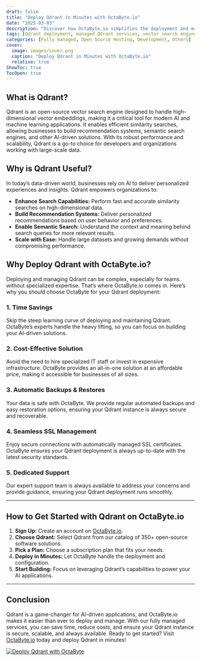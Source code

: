 ```yaml
---
draft: false
title: "Deploy Qdrant in Minutes with OctaByte.io"
date: "2025-03-03"
description: "Discover how OctaByte.io simplifies the deployment and management of Qdrant, a powerful vector search engine. Learn why Qdrant is essential for modern AI applications and how OctaByte's fully managed services save you time, money, and effort."
tags: [Qdrant deployment, managed Qdrant services, vector search engine, OctaByte, AI applications, open-source software management, time-saving solutions, cost-effective IT solutions, automatic backups, SSL management, expert support]
categories: [Fully managed, Open Source Hosting, Development, Others]
cover:
  image: images/cover.png
  caption: "Deploy Qdrant in Minutes with OctaByte.io"
  relative: true
ShowToc: true
TocOpen: true
---
```



## What is Qdrant?

Qdrant is an open-source vector search engine designed to handle high-dimensional vector embeddings, making it a critical tool for modern AI and machine learning applications. It enables efficient similarity searches, allowing businesses to build recommendation systems, semantic search engines, and other AI-driven solutions. With its robust performance and scalability, Qdrant is a go-to choice for developers and organizations working with large-scale data.

## Why is Qdrant Useful?

In today’s data-driven world, businesses rely on AI to deliver personalized experiences and insights. Qdrant empowers organizations to:

- **Enhance Search Capabilities:** Perform fast and accurate similarity searches on high-dimensional data.
- **Build Recommendation Systems:** Deliver personalized recommendations based on user behavior and preferences.
- **Enable Semantic Search:** Understand the context and meaning behind search queries for more relevant results.
- **Scale with Ease:** Handle large datasets and growing demands without compromising performance.

## Why Deploy Qdrant with OctaByte.io?

Deploying and managing Qdrant can be complex, especially for teams without specialized expertise. That’s where OctaByte.io comes in. Here’s why you should choose OctaByte for your Qdrant deployment:

### 1. **Time Savings**
Skip the steep learning curve of deploying and maintaining Qdrant. OctaByte’s experts handle the heavy lifting, so you can focus on building your AI-driven solutions.

### 2. **Cost-Effective Solution**
Avoid the need to hire specialized IT staff or invest in expensive infrastructure. OctaByte provides an all-in-one solution at an affordable price, making it accessible for businesses of all sizes.

### 3. **Automatic Backups & Restores**
Your data is safe with OctaByte. We provide regular automated backups and easy restoration options, ensuring your Qdrant instance is always secure and recoverable.

### 4. **Seamless SSL Management**
Enjoy secure connections with automatically managed SSL certificates. OctaByte ensures your Qdrant deployment is always up-to-date with the latest security standards.

### 5. **Dedicated Support**
Our expert support team is always available to address your concerns and provide guidance, ensuring your Qdrant deployment runs smoothly.

---

## How to Get Started with Qdrant on OctaByte.io

1. **Sign Up:** Create an account on [OctaByte.io](https://octabyte.io).
2. **Choose Qdrant:** Select Qdrant from our catalog of 350+ open-source software solutions.
3. **Pick a Plan:** Choose a subscription plan that fits your needs.
4. **Deploy in Minutes:** Let OctaByte handle the deployment and configuration.
5. **Start Building:** Focus on leveraging Qdrant’s capabilities to power your AI applications.

---

## Conclusion

Qdrant is a game-changer for AI-driven applications, and OctaByte.io makes it easier than ever to deploy and manage. With our fully managed services, you can save time, reduce costs, and ensure your Qdrant instance is secure, scalable, and always available. Ready to get started? Visit [OctaByte.io](https://octabyte.io) today and deploy Qdrant in minutes!

[![Deploy Qdrant with OctaByte](/images/deploy-on-octabyte.png)](https://octabyte.io/fully-managed-open-source-services/development/others/qdrant)